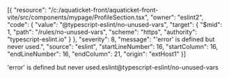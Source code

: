 [{
	"resource": "/c:/aquaticket-front/aquaticket-front-vite/src/components/mypage/ProfileSection.tsx",
	"owner": "eslint2",
	"code": {
		"value": "@typescript-eslint/no-unused-vars",
		"target": {
			"$mid": 1,
			"path": "/rules/no-unused-vars",
			"scheme": "https",
			"authority": "typescript-eslint.io"
		}
	},
	"severity": 8,
	"message": "'error' is defined but never used.",
	"source": "eslint",
	"startLineNumber": 16,
	"startColumn": 16,
	"endLineNumber": 16,
	"endColumn": 21,
	"origin": "extHost1"
}]


'error' is defined but never used.eslint@typescript-eslint/no-unused-vars